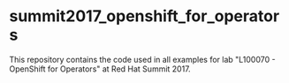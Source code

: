# summit2017_openshift_for_operators
This repository contains the code used in all examples for lab "L100070 - OpenShift for Operators" at Red Hat Summit 2017.
